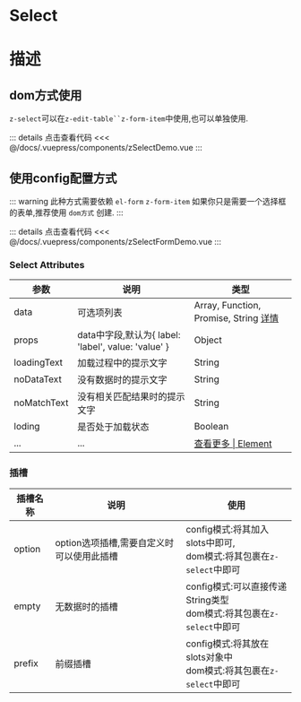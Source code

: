 # Select

# 描述

## dom方式使用
`z-select`可以在`z-edit-table``z-form-item`中使用,也可以单独使用.

<ClientOnly><zSelectDemo/></ClientOnly>

::: details 点击查看代码
<<< @/docs/.vuepress/components/zSelectDemo.vue
:::

## 使用config配置方式

::: warning
此种方式需要依赖 `el-form` `z-form-item` 如果你只是需要一个选择框的表单,推荐使用 `dom方式` 创建.
:::


<ClientOnly><zSelectFormDemo/></ClientOnly>

::: details 点击查看代码
<<< @/docs/.vuepress/components/zSelectFormDemo.vue
:::



### Select Attributes

| 参数        | 说明                                                | 类型                                                         |
| ----------- | --------------------------------------------------- | ------------------------------------------------------------ |
| data        | 可选项列表                                          | Array, Function, Promise, String [详情](/zh/comps/select.html#dom方式使用) |
| props       | data中字段,默认为{ label: 'label', value: 'value' } | Object                                                       |
| loadingText | 加载过程中的提示文字                                | String                                                       |
| noDataText  | 没有数据时的提示文字                                | String                                                       |
| noMatchText | 没有相关匹配结果时的提示文字                        | String                                                       |
| loding      | 是否处于加载状态                                    | Boolean                                                      |
| ...         | ...                                                 | [查看更多 \| Element](https://element.eleme.cn/#/zh-CN/component/select#select-attributes) |

### 插槽

| 插槽名称 | 说明                                      | 使用                                                         |
| -------- | ----------------------------------------- | ------------------------------------------------------------ |
| option   | option选项插槽,需要自定义时可以使用此插槽 | config模式:将其加入slots中即可,<br />dom模式:将其包裹在`z-select`中即可 |
| empty    | 无数据时的插槽                            | config模式:可以直接传递String类型<br />dom模式:将其包裹在`z-select`中即可 |
| prefix   | 前缀插槽                                  | config模式:将其放在slots对象中<br />dom模式:将其包裹在`z-select`中即可 |

